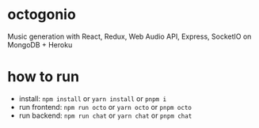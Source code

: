 # octogonio
Music generation with React, Redux, Web Audio API, Express, SocketIO on MongoDB + Heroku

# how to run
- install: `npm install` or `yarn install` or `pnpm i`
- run frontend: `npm run octo` or `yarn octo` or `pnpm octo`
- run backend: `npm run chat` or `yarn chat` or `pnpm chat`
